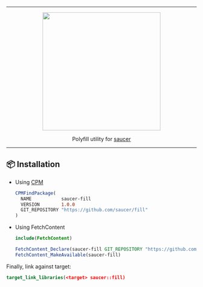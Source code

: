 <hr>

<div align="center"> 
    <img src="https://raw.githubusercontent.com/saucer/saucer.github.io/master/static/img/logo.png" height="312" />
</div>

<p align="center"> 
    Polyfill utility for <a href="https://github.com/saucer/saucer">saucer</a>
</p>

---

## 📦 Installation

* Using [CPM](https://github.com/cpm-cmake/CPM.cmake)
  ```cmake
  CPMFindPackage(
    NAME           saucer-fill
    VERSION        1.0.0
    GIT_REPOSITORY "https://github.com/saucer/fill"
  )
  ```

* Using FetchContent
  ```cmake
  include(FetchContent)

  FetchContent_Declare(saucer-fill GIT_REPOSITORY "https://github.com/saucer/fill" GIT_TAG v1.0.0)
  FetchContent_MakeAvailable(saucer-fill)
  ```

Finally, link against target:

```cmake
target_link_libraries(<target> saucer::fill)
```
